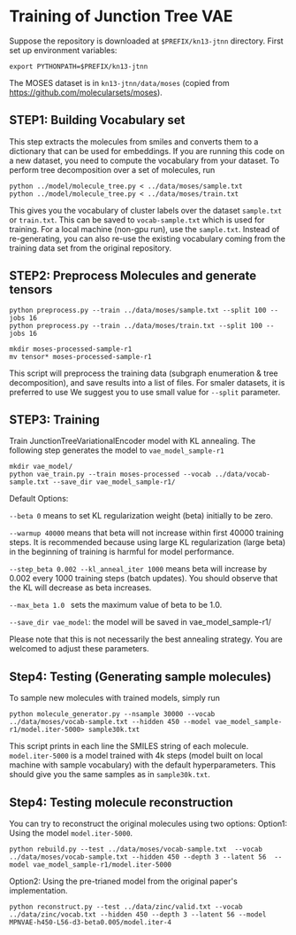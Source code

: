 # Training of Junction Tree VAE
Suppose the repository is downloaded at `$PREFIX/kn13-jtnn` directory. First set up environment variables:
```
export PYTHONPATH=$PREFIX/kn13-jtnn
```
The MOSES dataset is in `kn13-jtnn/data/moses` (copied from https://github.com/molecularsets/moses).

## STEP1: Building Vocabulary set 
This step extracts the molecules from smiles and converts them to a dictionary that can be used for embeddings.
If you are running this code on a new dataset, you need to compute the vocabulary from your dataset.
To perform tree decomposition over a set of molecules, run
```
python ../model/molecule_tree.py < ../data/moses/sample.txt
python ../model/molecule_tree.py < ../data/moses/train.txt
```
This gives you the vocabulary of cluster labels over the dataset `sample.txt` or `train.txt`. 
This can be saved to `vocab-sample.txt` which is used for training.
For a local machine (non-gpu run), use the `sample.txt`.
Instead of re-generating, you can also re-use the existing vocabulary coming from the training data set from the original repository.

## STEP2: Preprocess Molecules and generate tensors
```
python preprocess.py --train ../data/moses/sample.txt --split 100 --jobs 16
python preprocess.py --train ../data/moses/train.txt --split 100 --jobs 16

mkdir moses-processed-sample-r1
mv tensor* moses-processed-sample-r1
```
This script will preprocess the training data (subgraph enumeration & tree decomposition), and save results into a list of files.
For smaler datasets, it is preferred to use We suggest you to use small value for `--split` parameter.

## STEP3: Training

Train JunctionTreeVariationalEncoder model with KL annealing.
The following step generates the model to `vae_model_sample-r1`
```
mkdir vae_model/
python vae_train.py --train moses-processed --vocab ../data/vocab-sample.txt --save_dir vae_model_sample-r1/
```
Default Options:

`--beta 0` means to set KL regularization weight (beta) initially to be zero.

`--warmup 40000` means that beta will not increase within first 40000 training steps. It is recommended because using large KL regularization (large beta) in the beginning of training is harmful for model performance.

`--step_beta 0.002 --kl_anneal_iter 1000` means beta will increase by 0.002 every 1000 training steps (batch updates). You should observe that the KL will decrease as beta increases.

`--max_beta 1.0 ` sets the maximum value of beta to be 1.0. 

`--save_dir vae_model`: the model will be saved in vae_model_sample-r1/

Please note that this is not necessarily the best annealing strategy. You are welcomed to adjust these parameters.

## Step4: Testing (Generating sample molecules)
To sample new molecules with trained models, simply run
```
python molecule_generator.py --nsample 30000 --vocab ../data/moses/vocab-sample.txt --hidden 450 --model vae_model_sample-r1/model.iter-5000> sample30k.txt
```
This script prints in each line the SMILES string of each molecule. `model.iter-5000` is a model trained with 4k steps (model built on local machine with sample vocabulary) with the default hyperparameters.
This should give you the same samples as in `sample30k.txt`.

## Step4: Testing molecule reconstruction
You can try to reconstruct the original molecules using two options:
Option1: Using the model `model.iter-5000`.
```
python rebuild.py --test ../data/moses/vocab-sample.txt  --vocab ../data/moses/vocab-sample.txt --hidden 450 --depth 3 --latent 56  --model vae_model_sample-r1/model.iter-5000
```
Option2: Using the pre-trianed model from the original paper's implementation.
```
python reconstruct.py --test ../data/zinc/valid.txt --vocab ../data/zinc/vocab.txt --hidden 450 --depth 3 --latent 56 --model MPNVAE-h450-L56-d3-beta0.005/model.iter-4
